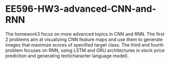 # EE596-HW3-advanced-CNN-and-RNN
The homework3 focus on more advanced topics in CNN and RNN. The first 2 problems aim at visualizing CNN feature maps and use them to generate images that maximize scores of specified target class. The third and fourth problem focuses on RNN, using LSTM and GRU architectures in stock price prediction and generating text(character language model).
